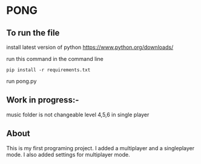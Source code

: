 # PONG 

## To run the file
install latest version of python 
https://www.python.org/downloads/

run this command in the command line 
```
pip install -r requirements.txt
```

run pong.py

## Work in progress:-
music folder is not changeable
level 4,5,6 in single player

## About
This is my first programing project. I added a multiplayer and a singleplayer mode. I also added settings for multiplayer mode.

